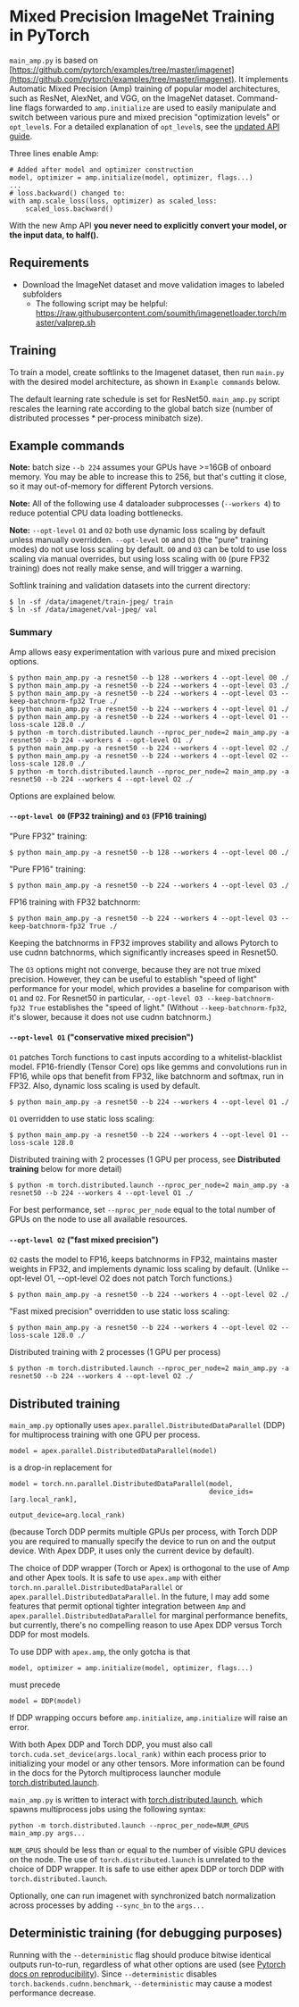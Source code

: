 # Mixed Precision ImageNet Training in PyTorch

`main_amp.py` is based on [https://github.com/pytorch/examples/tree/master/imagenet](https://github.com/pytorch/examples/tree/master/imagenet).
It implements Automatic Mixed Precision (Amp) training of popular model architectures, such as ResNet, AlexNet, and VGG, on the ImageNet dataset.  Command-line flags forwarded to `amp.initialize` are used to easily manipulate and switch between various pure and mixed precision "optimization levels" or `opt_level`s.  For a detailed explanation of `opt_level`s, see the [updated API guide](https://nvidia.github.io/apex/amp.html).

Three lines enable Amp:
```
# Added after model and optimizer construction
model, optimizer = amp.initialize(model, optimizer, flags...)
...
# loss.backward() changed to:
with amp.scale_loss(loss, optimizer) as scaled_loss:
    scaled_loss.backward()
```

With the new Amp API **you never need to explicitly convert your model, or the input data, to half().**

## Requirements

- Download the ImageNet dataset and move validation images to labeled subfolders
    - The following script may be helpful: https://raw.githubusercontent.com/soumith/imagenetloader.torch/master/valprep.sh

## Training

To train a model, create softlinks to the Imagenet dataset, then run `main.py` with the desired model architecture, as shown in `Example commands` below.

The default learning rate schedule is set for ResNet50.  `main_amp.py` script rescales the learning rate according to the global batch size (number of distributed processes \* per-process minibatch size).

## Example commands

**Note:**  batch size `--b 224` assumes your GPUs have >=16GB of onboard memory.  You may be able to increase this to 256, but that's cutting it close, so it may out-of-memory for different Pytorch versions.

**Note:**  All of the following use 4 dataloader subprocesses (`--workers 4`) to reduce potential
CPU data loading bottlenecks.

**Note:**  `--opt-level` `O1` and `O2` both use dynamic loss scaling by default unless manually overridden.
`--opt-level` `O0` and `O3` (the "pure" training modes) do not use loss scaling by default.
`O0` and `O3` can be told to use loss scaling via manual overrides, but using loss scaling with `O0`
(pure FP32 training) does not really make sense, and will trigger a warning.

Softlink training and validation datasets into the current directory:
```
$ ln -sf /data/imagenet/train-jpeg/ train
$ ln -sf /data/imagenet/val-jpeg/ val
```

### Summary

Amp allows easy experimentation with various pure and mixed precision options.
```
$ python main_amp.py -a resnet50 --b 128 --workers 4 --opt-level O0 ./
$ python main_amp.py -a resnet50 --b 224 --workers 4 --opt-level O3 ./
$ python main_amp.py -a resnet50 --b 224 --workers 4 --opt-level O3 --keep-batchnorm-fp32 True ./
$ python main_amp.py -a resnet50 --b 224 --workers 4 --opt-level O1 ./
$ python main_amp.py -a resnet50 --b 224 --workers 4 --opt-level O1 --loss-scale 128.0 ./
$ python -m torch.distributed.launch --nproc_per_node=2 main_amp.py -a resnet50 --b 224 --workers 4 --opt-level O1 ./
$ python main_amp.py -a resnet50 --b 224 --workers 4 --opt-level O2 ./
$ python main_amp.py -a resnet50 --b 224 --workers 4 --opt-level O2 --loss-scale 128.0 ./
$ python -m torch.distributed.launch --nproc_per_node=2 main_amp.py -a resnet50 --b 224 --workers 4 --opt-level O2 ./
```
Options are explained below.

#### `--opt-level O0` (FP32 training) and `O3` (FP16 training)

"Pure FP32" training:
```
$ python main_amp.py -a resnet50 --b 128 --workers 4 --opt-level O0 ./
```
"Pure FP16" training:
```
$ python main_amp.py -a resnet50 --b 224 --workers 4 --opt-level O3 ./
```
FP16 training with FP32 batchnorm:
```
$ python main_amp.py -a resnet50 --b 224 --workers 4 --opt-level O3 --keep-batchnorm-fp32 True ./
```
Keeping the batchnorms in FP32 improves stability and allows Pytorch
to use cudnn batchnorms, which significantly increases speed in Resnet50.

The `O3` options might not converge, because they are not true mixed precision.
However, they can be useful to establish "speed of light" performance for
your model, which provides a baseline for comparison with `O1` and `O2`.
For Resnet50 in particular, `--opt-level O3 --keep-batchnorm-fp32 True` establishes
the "speed of light."  (Without `--keep-batchnorm-fp32`, it's slower, because it does
not use cudnn batchnorm.)

#### `--opt-level O1` ("conservative mixed precision")

`O1` patches Torch functions to cast inputs according to a whitelist-blacklist model.
FP16-friendly (Tensor Core) ops like gemms and convolutions run in FP16, while ops
that benefit from FP32, like batchnorm and softmax, run in FP32.
Also, dynamic loss scaling is used by default.
```
$ python main_amp.py -a resnet50 --b 224 --workers 4 --opt-level O1 ./
```
`O1` overridden to use static loss scaling:
```
$ python main_amp.py -a resnet50 --b 224 --workers 4 --opt-level O1 --loss-scale 128.0
```
Distributed training with 2 processes (1 GPU per process, see **Distributed training** below
for more detail)
```
$ python -m torch.distributed.launch --nproc_per_node=2 main_amp.py -a resnet50 --b 224 --workers 4 --opt-level O1 ./
```
For best performance, set `--nproc_per_node` equal to the total number of GPUs on the node
to use all available resources.

#### `--opt-level O2` ("fast mixed precision")

`O2` casts the model to FP16, keeps batchnorms in FP32,
maintains master weights in FP32, and implements
dynamic loss scaling by default. (Unlike --opt-level O1, --opt-level O2
does not patch Torch functions.)
```
$ python main_amp.py -a resnet50 --b 224 --workers 4 --opt-level O2 ./
```
"Fast mixed precision" overridden to use static loss scaling:
```
$ python main_amp.py -a resnet50 --b 224 --workers 4 --opt-level O2 --loss-scale 128.0 ./
```
Distributed training with 2 processes (1 GPU per process)
```
$ python -m torch.distributed.launch --nproc_per_node=2 main_amp.py -a resnet50 --b 224 --workers 4 --opt-level O2 ./
```

## Distributed training

`main_amp.py` optionally uses `apex.parallel.DistributedDataParallel` (DDP) for multiprocess training with one GPU per process.
```
model = apex.parallel.DistributedDataParallel(model)
```
is a drop-in replacement for
```
model = torch.nn.parallel.DistributedDataParallel(model,
                                                  device_ids=[arg.local_rank],
                                                  output_device=arg.local_rank)
```
(because Torch DDP permits multiple GPUs per process, with Torch DDP you are required to
manually specify the device to run on and the output device.
With Apex DDP, it uses only the current device by default).

The choice of DDP wrapper (Torch or Apex) is orthogonal to the use of Amp and other Apex tools.  It is safe to use `apex.amp` with either `torch.nn.parallel.DistributedDataParallel` or `apex.parallel.DistributedDataParallel`.  In the future, I may add some features that permit optional tighter integration between `Amp` and `apex.parallel.DistributedDataParallel` for marginal performance benefits, but currently, there's no compelling reason to use Apex DDP versus Torch DDP for most models.

To use DDP with `apex.amp`, the only gotcha is that
```
model, optimizer = amp.initialize(model, optimizer, flags...)
```
must precede
```
model = DDP(model)
```
If DDP wrapping occurs before `amp.initialize`, `amp.initialize` will raise an error.

With both Apex DDP and Torch DDP, you must also call `torch.cuda.set_device(args.local_rank)` within
each process prior to initializing your model or any other tensors.
More information can be found in the docs for the
Pytorch multiprocess launcher module [torch.distributed.launch](https://pytorch.org/docs/stable/distributed.html#launch-utility).

`main_amp.py` is written to interact with 
[torch.distributed.launch](https://pytorch.org/docs/master/distributed.html#launch-utility),
which spawns multiprocess jobs using the following syntax:
```
python -m torch.distributed.launch --nproc_per_node=NUM_GPUS main_amp.py args...
```
`NUM_GPUS` should be less than or equal to the number of visible GPU devices on the node.  The use of `torch.distributed.launch` is unrelated to the choice of DDP wrapper.  It is safe to use either apex DDP or torch DDP with `torch.distributed.launch`.

Optionally, one can run imagenet with synchronized batch normalization across processes by adding
`--sync_bn` to the `args...`

## Deterministic training (for debugging purposes)

Running with the `--deterministic` flag should produce bitwise identical outputs run-to-run,
regardless of what other options are used (see [Pytorch docs on reproducibility](https://pytorch.org/docs/stable/notes/randomness.html)).
Since `--deterministic` disables `torch.backends.cudnn.benchmark`, `--deterministic` may
cause a modest performance decrease.
